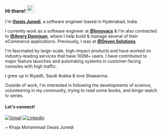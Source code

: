 ### Hi there! <img src="https://emojis.slackmojis.com/emojis/images/1536351075/4594/blob-wave.gif" width="25"/>

I'm [**Owais Junedi**](https://linkedin.com/in/owais-junedi/), a software engineer based in Hyderabad, India.

I currently work as a software engineer at [**@Innovacx**](https://innovacx.com/) & I'm also contracted to [**@Avery Dennison**](https://github.com/averydennison), where I help build & manage several of their eCommerce applications. Previously, I was at [**@Doyen Solutions**](https://doyensolutions.com/).

I'm fascinated by large-scale, high-impact products and have worked on industry-leading services that have 100M+ users. I have contributed to major feature launches and automating systems in customer-facing consoles with high traffic.

I grew up in Riyadh, Saudi Arabia & love Shawarma. 

Outside of work, I'm interested in following the developments of science, volunteering in my community, trying to read some books, and binge-watch tv series.

#### Let's connect!
[<img alt="Gmail" src="https://img.shields.io/badge/Gmail-%23BB001B.svg?&style=for-the-badge&logo=Gmail&logoColor=white" />](mailto:owaisjunedi208@gmail.com)
[<img alt="LinkedIn" src="https://img.shields.io/badge/LinkedIn-%230E76A8.svg?&style=for-the-badge&logo=LinkedIn&logoColor=white" />](https://linkedin.com/in/owais-junedi/)

~ Khaja Mohammad Owais Junedi

<!---
- 👋 Hi, I’m @owaisjunedi
- 👀 I’m interested in ...
- 🌱 I’m currently learning ...
- 💞️ I’m looking to collaborate on ...
- 📫 How to reach me ...
- 😄 Pronouns: ...
- ⚡ Fun fact: ...
owaisjunedi/owaisjunedi is a ✨ special ✨ repository because its `README.md` (this file) appears on your GitHub profile.
You can click the Preview link to take a look at your changes.
--->
